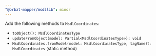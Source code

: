 ```yaml
---
"@orbat-mapper/msdllib": minor
---
```


Add the following methods to `MsdlCoordinates`:

- `toObject(): MsdlCoordinatesType`
- `updateFromObject(model: Partial<MsdlCoordinatesType>): void`
- `MsdlCoordinates.fromModel(model: MsdlCoordinatesType, tagName?): MsdlCoordinates` (static method)

